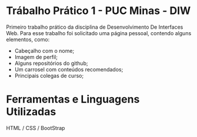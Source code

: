 # Trábalho Prático 1 - PUC Minas - DIW
Primeiro trabalho prático da disciplina de Desenvolvimento De Interfaces Web.
Para esse trabalho foi solicitado uma página pessoal, contendo alguns elementos, como:
- Cabeçalho com o nome;
- Imagem de perfil;
- Alguns repositórios do github;
- Um carrosel com conteúdos recomendados;
- Principais colegas de curso;

# Ferramentas e Linguagens Utilizadas
HTML / CSS / BootStrap